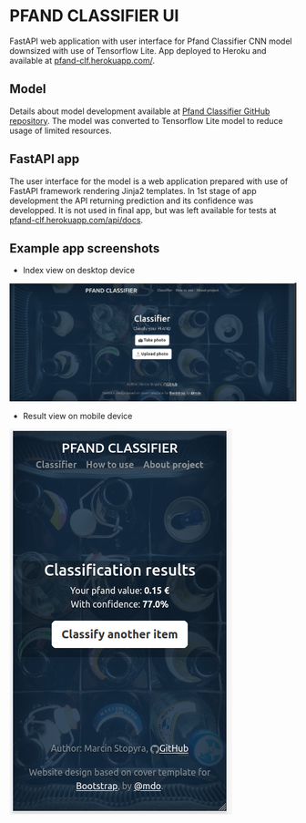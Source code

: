 # PFAND CLASSIFIER UI

FastAPI web application with user interface for Pfand Classifier CNN model downsized with use of Tensorflow Lite. App deployed to Heroku and available at [pfand-clf.herokuapp.com/]( https://pfand-clf.herokuapp.com/ ).

## Model

Details about model development available at [Pfand Classifier GitHub repository](https://github.com/marcinstopyra/pfand_clf). The model was converted to Tensorflow Lite model to reduce usage of limited resources.

## FastAPI app

The user interface for the model is a web application prepared with use of FastAPI framework rendering Jinja2 templates. In 1st stage of app development the API returning prediction and its confidence was developped. It is not used in final app, but was left available for tests at [pfand-clf.herokuapp.com/api/docs](https://pfand-clf.herokuapp.com/api/docs). 

## Example app screenshots
- Index view on desktop device
  
![Index view on desktop device](./readme_images/desktop_view.png)

- Result view on mobile device  


![Result view on mobile device](./readme_images/mobile_view.png)